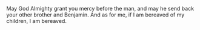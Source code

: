 May God Almighty grant you mercy before the man, and may he send back your other brother and Benjamin. And as for me, if I am bereaved of my children, I am bereaved.

